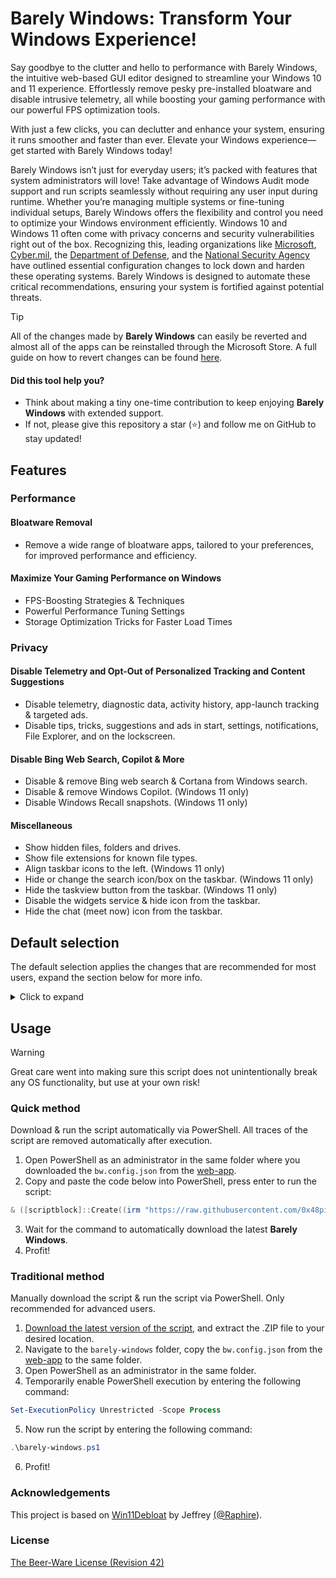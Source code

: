 # Barely Windows: Transform Your Windows Experience!

Say goodbye to the clutter and hello to performance with Barely Windows, the intuitive web-based GUI editor designed to streamline your Windows 10 and 11 experience. Effortlessly remove pesky pre-installed bloatware and disable intrusive telemetry, all while boosting your gaming performance with our powerful FPS optimization tools.

With just a few clicks, you can declutter and enhance your system, ensuring it runs smoother and faster than ever. Elevate your Windows experience—get started with Barely Windows today!

Barely Windows isn’t just for everyday users; it’s packed with features that system administrators will love! Take advantage of Windows Audit mode support and run scripts seamlessly without requiring any user input during runtime. Whether you’re managing multiple systems or fine-tuning individual setups, Barely Windows offers the flexibility and control you need to optimize your Windows environment efficiently. Windows 10 and Windows 11 often come with privacy concerns and security vulnerabilities right out of the box. Recognizing this, leading organizations like [Microsoft](https://microsoft.com), [Cyber.mil](https://public.cyber.mil), the [Department of Defense](https://dod.gov), and the [National Security Agency](https://www.nsa.gov/) have outlined essential configuration changes to lock down and harden these operating systems. Barely Windows is designed to automate these critical recommendations, ensuring your system is fortified against potential threats.

> [!Tip]
> All of the changes made by **Barely Windows** can easily be reverted and almost all of the apps can be reinstalled through the Microsoft Store. A full guide on how to revert changes can be found [here](REVERT.md).


#### Did this tool help you?

- Think about making a tiny one-time contribution to keep enjoying **Barely Windows** with extended support.
- If not, please give this repository a star (⭐) and follow me on GitHub to stay updated!


## Features

### Performance

#### Bloatware Removal

- Remove a wide range of bloatware apps, tailored to your preferences, for improved performance and efficiency.

#### Maximize Your Gaming Performance on Windows

- FPS-Boosting Strategies & Techniques
- Powerful Performance Tuning Settings
- Storage Optimization Tricks for Faster Load Times

### Privacy

#### Disable Telemetry and Opt-Out of Personalized Tracking and Content Suggestions

- Disable telemetry, diagnostic data, activity history, app-launch tracking & targeted ads.
- Disable tips, tricks, suggestions and ads in start, settings, notifications, File Explorer, and on the lockscreen.

#### Disable Bing Web Search, Copilot & More

- Disable & remove Bing web search & Cortana from Windows search.
- Disable & remove Windows Copilot. (Windows 11 only)
- Disable Windows Recall snapshots. (Windows 11 only)

#### Miscellaneous

- Show hidden files, folders and drives.
- Show file extensions for known file types.
- Align taskbar icons to the left. (Windows 11 only)
- Hide or change the search icon/box on the taskbar. (Windows 11 only)
- Hide the taskview button from the taskbar. (Windows 11 only)
- Disable the widgets service & hide icon from the taskbar.
- Hide the chat (meet now) icon from the taskbar.


## Default selection

The default selection applies the changes that are recommended for most users, expand the section below for more info.

<details>
  <summary>Click to expand</summary>

  #### Apps that ARE removed by default
  
  <details>
    <summary>Click to expand</summary>
    <blockquote>
      
      Microsoft bloat:
      - Clipchamp.Clipchamp  
      - Microsoft.3DBuilder  
      - Microsoft.549981C3F5F10 (Cortana app)
      - Microsoft.BingFinance  
      - Microsoft.BingFoodAndDrink 
      - Microsoft.BingHealthAndFitness
      - Microsoft.BingNews  
      - Microsoft.BingSearch* (Bing web search in Windows)
      - Microsoft.BingSports  
      - Microsoft.BingTranslator  
      - Microsoft.BingTravel   
      - Microsoft.BingWeather  
      - Microsoft.Getstarted (Cannot be uninstalled in Windows 11)
      - Microsoft.Messaging  
      - Microsoft.Microsoft3DViewer  
      - Microsoft.MicrosoftJournal
      - Microsoft.MicrosoftOfficeHub  
      - Microsoft.MicrosoftPowerBIForWindows  
      - Microsoft.MicrosoftSolitaireCollection  
      - Microsoft.MicrosoftStickyNotes  
      - Microsoft.MixedReality.Portal  
      - Microsoft.NetworkSpeedTest  
      - Microsoft.News  
      - Microsoft.Office.OneNote (Discontinued UWP version only, does not remove new MS365 versions)
      - Microsoft.Office.Sway  
      - Microsoft.OneConnect  
      - Microsoft.Print3D  
      - Microsoft.SkypeApp  
      - Microsoft.Todos  
      - Microsoft.WindowsAlarms  
      - Microsoft.WindowsFeedbackHub  
      - Microsoft.WindowsMaps  
      - Microsoft.WindowsSoundRecorder  
      - Microsoft.XboxApp (Old Xbox Console Companion App, no longer supported)
      - Microsoft.ZuneVideo  
      - MicrosoftCorporationII.MicrosoftFamily (Microsoft Family Safety)
      - MicrosoftTeams (Old personal version of MS Teams from the MS Store)
      - MSTeams (New MS Teams app)
  
      Third party bloat:
      - ACGMediaPlayer  
      - ActiproSoftwareLLC  
      - AdobeSystemsIncorporated.AdobePhotoshopExpress  
      - Amazon.com.Amazon  
      - AmazonVideo.PrimeVideo
      - Asphalt8Airborne   
      - AutodeskSketchBook  
      - CaesarsSlotsFreeCasino  
      - COOKINGFEVER  
      - CyberLinkMediaSuiteEssentials  
      - DisneyMagicKingdoms  
      - Disney 
      - Dolby  
      - DrawboardPDF  
      - Duolingo-LearnLanguagesforFree  
      - EclipseManager  
      - Facebook  
      - FarmVille2CountryEscape  
      - fitbit  
      - Flipboard  
      - HiddenCity  
      - HULULLC.HULUPLUS  
      - iHeartRadio  
      - Instagram
      - king.com.BubbleWitch3Saga  
      - king.com.CandyCrushSaga  
      - king.com.CandyCrushSodaSaga  
      - LinkedInforWindows  
      - MarchofEmpires  
      - Netflix  
      - NYTCrossword  
      - OneCalendar  
      - PandoraMediaInc  
      - PhototasticCollage  
      - PicsArt-PhotoStudio  
      - Plex  
      - PolarrPhotoEditorAcademicEdition  
      - Royal Revolt  
      - Shazam  
      - Sidia.LiveWallpaper  
      - SlingTV  
      - Speed Test  
      - Spotify  
      - TikTok
      - TuneInRadio  
      - Twitter  
      - Viber  
      - WinZipUniversal  
      - Wunderlist  
      - XING
      
      * App is removed when disabling Bing in Windows search.
  </blockquote>
  </details>
  
  #### Apps that are NOT removed by default
  
  <details>
    <summary>Click to expand</summary>
    <blockquote>
      
      General apps that are not removed by default:
      - Microsoft.Edge (Edge browser, only removeable in the EEA)
      - Microsoft.GetHelp (Required for some Windows 11 Troubleshooters)
      - Microsoft.MSPaint (Paint 3D)
      - Microsoft.OutlookForWindows* (New mail app)
      - Microsoft.OneDrive (OneDrive consumer)
      - Microsoft.Paint (Classic Paint)
      - Microsoft.People* (Required for & included with Mail & Calendar)
      - Microsoft.ScreenSketch (Snipping Tool)
      - Microsoft.Whiteboard (Only preinstalled on devices with touchscreen and/or pen support)
      - Microsoft.Windows.Photos
      - Microsoft.WindowsCalculator
      - Microsoft.WindowsCamera
      - Microsoft.windowscommunicationsapps* (Mail & Calendar)
      - Microsoft.WindowsStore (Microsoft Store, NOTE: This app cannot be reinstalled!)
      - Microsoft.WindowsTerminal (New default terminal app in Windows 11)
      - Microsoft.YourPhone (Phone Link)
      - Microsoft.Xbox.TCUI (UI framework, removing this may break MS store, photos and certain games)
      - Microsoft.ZuneMusic (Modern Media Player)
      - MicrosoftWindows.CrossDevice (Phone integration within File Explorer, Camera and more)
  
      Gaming related apps that are not removed by default:
      - Microsoft.GamingApp* (Modern Xbox Gaming App, required for installing some games)
      - Microsoft.XboxGameOverlay* (Game overlay, required for some games)
      - Microsoft.XboxGamingOverlay* (Game overlay, required for some games)
      - Microsoft.XboxIdentityProvider (Xbox sign-in framework, required for some games)
      - Microsoft.XboxSpeechToTextOverlay (Might be required for some games, NOTE: This app cannot be reinstalled!)
  
      Developer related apps that are not removed by default:
      - Microsoft.PowerAutomateDesktop*
      - Microsoft.RemoteDesktop*
      - Windows.DevHome*
  
      * Can be removed by running the tool with the relevant option.
  </blockquote>
  </details>
</details>


## Usage

> [!Warning]
> Great care went into making sure this script does not unintentionally break any OS functionality, but use at your own risk!

### Quick method

Download & run the script automatically via PowerShell. All traces of the script are removed automatically after execution.

1. Open PowerShell as an administrator in the same folder where you downloaded the `bw.config.json` from the [web-app](https://0x48piraj.github.io/barely-windows/).
2. Copy and paste the code below into PowerShell, press enter to run the script:

```PowerShell
& ([scriptblock]::Create((irm "https://raw.githubusercontent.com/0x48piraj/barely-windows/refs/heads/master/barely-windows.ps1")))
```

3. Wait for the command to automatically download the latest **Barely Windows**.
4. Profit!

### Traditional method

Manually download the script & run the script via PowerShell. Only recommended for advanced users.

1. [Download the latest version of the script](https://github.com/0x48piraj/barely-windows/archive/master.zip), and extract the .ZIP file to your desired location.
2. Navigate to the `barely-windows` folder, copy the `bw.config.json` from the [web-app](https://0x48piraj.github.io/barely-windows/) to the same folder.
3. Open PowerShell as an administrator in the same folder.
4. Temporarily enable PowerShell execution by entering the following command:

```PowerShell
Set-ExecutionPolicy Unrestricted -Scope Process
```
5. Now run the script by entering the following command:

```PowerShell
.\barely-windows.ps1
```

6. Profit!

### Acknowledgements

This project is based on [Win11Debloat](https://github.com/Raphire/Win11Debloat) by Jeffrey [(@Raphire](https://github.com/Raphire)).

### License

[The Beer-Ware License (Revision 42)](LICENSE)
